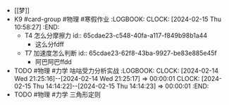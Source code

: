 - [[梦]]
- K9 #card-group #物理 #寒假作业
  :LOGBOOK:
  CLOCK: [2024-02-15 Thu 10:58:27]
  :END:
	- T4 怎么分摩擦力
	  id:: 65cdae23-c548-40fa-a117-f849b98b1a44
		- 这么分fdff
	- T7 加速度怎么判断
	  id:: 65cdae23-62f8-43ba-9927-be83e885e45f
		- 阿巴阿巴ffdd
- TODO #物理 #力学 咕咕受力分析实战
  :LOGBOOK:
  CLOCK: [2024-02-14 Wed 21:25:16]--[2024-02-14 Wed 21:25:17] =>  00:00:01
  CLOCK: [2024-02-15 Thu 14:14:22]--[2024-02-15 Thu 14:14:23] =>  00:00:01
  :END:
- TODO #物理 #力学 三角形定则